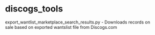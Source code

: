 # discogs_tools

export_wantlist_marketplace_search_results.py - Downloads records on sale based on exported wantslist file from Discogs.com
